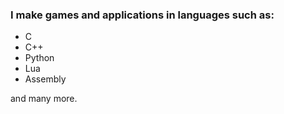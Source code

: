 ### I make games and applications in languages such as:
- C
- C++
- Python
- Lua
- Assembly

and many more.
